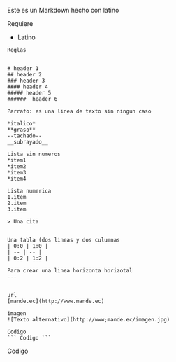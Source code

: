Este es un Markdown hecho con latino

Requiere
* Latino 


```
Reglas


# header 1
## header 2
### header 3
#### header 4
##### header 5
######  header 6

Parrafo: es una linea de texto sin ningun caso 

*italico*
**graso**
--tachado--
__subrayado__

Lista sin numeros 
*item1
*item2
*item3
*item4

Lista numerica
1.item
2.item
3.item

> Una cita 


Una tabla (dos lineas y dos culumnas
| 0:0 | 1:0 |
| -- | -- |
| 0:2 | 1:2 |

Para crear una linea horizonta horizotal
---


url
[mande.ec](http://www.mande.ec)

imagen
![Texto alternativo](http://www;mande.ec/imagen.jpg)

Codigo 
``` Codigo ``` 
``` 
Codigo
 ``` 




```